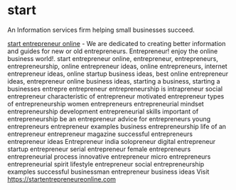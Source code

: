# start
An Information services firm helping small businesses succeed.

[start entrepreneur online](https://startentrepreneureonline.com/) -  We are dedicated to creating better information and guides for new or old entrepreneurs. Entrepreneur! enjoy the online business world!. start entrepreneur online, entrepreneur, entrepreneurs, entrepreneurship, online entrepreneur ideas, online entrepreneurs, internet entrepreneur ideas,  online startup business ideas,  best online entrepreneur ideas,  entrepreneur online business ideas, starting a business, starting a businesses
entrepre
entrepreneur
entrepreneurship is
intrapreneur
social entrepreneur
characteristic of entrepreneur
motivated entrepreneur
types of entrepreneurship
women entrepreneurs
entrepreneurial mindset
entrepreneurship development
entrepreneurial skills
important of entrepreneurship
be an entrepreneur
advice for entrepreneurs
young entrepreneurs
entrepreneur examples
business entrepreneurship
life of an entrepreneur
entrepreneur magazine
successful entrepreneurs
entrepreneur ideas
Entrepreneur india
solopreneur
digital entrepreneur
startup entrepreneur
serial entrepreneur
female entrepreneurs
entrepreneurial process
innovative entrepreneur
micro entrepreneurs
entrepreneurial spirit
lifestyle entrepreneur
social entrepreneurship examples
successful businessman
entrepreneur business ideas
Visit https://startentrepreneureonline.com
